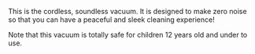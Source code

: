 This is the cordless, soundless vacuum. It is designed to make zero noise so that you can have a peaceful and sleek cleaning experience!

Note that this vacuum is totally safe for children 12 years old and under to use.
